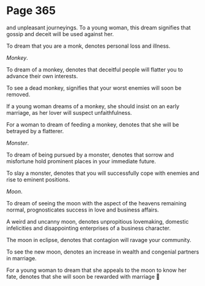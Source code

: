 # Page 365
and unpleasant journeyings. To a young woman, this dream signifies
that gossip and deceit will be used against her.


To dream that you are a monk, denotes personal loss and illness.


_Monkey_.


To dream of a monkey, denotes that deceitful people will flatter
you to advance their own interests.


To see a dead monkey, signifies that your worst enemies will soon be removed.


If a young woman dreams of a monkey, she should insist on an early marriage,
as her lover will suspect unfaithfulness.


For a woman to dream of feeding a monkey, denotes that she will be betrayed
by a flatterer.


_Monster_.


To dream of being pursued by a monster, denotes that sorrow and misfortune
hold prominent places in your immediate future.


To slay a monster, denotes that you will successfully cope with enemies
and rise to eminent positions.


_Moon_.


To dream of seeing the moon with the aspect of the heavens remaining normal,
prognosticates success in love and business affairs.


A weird and uncanny moon, denotes unpropitious lovemaking,
domestic infelicities and disappointing enterprises of
a business character.


The moon in eclipse, denotes that contagion will ravage your community.


To see the new moon, denotes an increase in wealth and congenial
partners in marriage.


For a young woman to dream that she appeals to the moon to know
her fate, denotes that she will soon be rewarded with marriage
